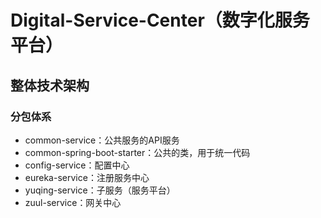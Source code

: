 # Digital-Service-Center（数字化服务平台）
## 整体技术架构
### 分包体系
- common-service：公共服务的API服务
- common-spring-boot-starter：公共的类，用于统一代码
- config-service：配置中心
- eureka-service：注册服务中心
- yuqing-service：子服务（服务平台）
- zuul-service：网关中心
